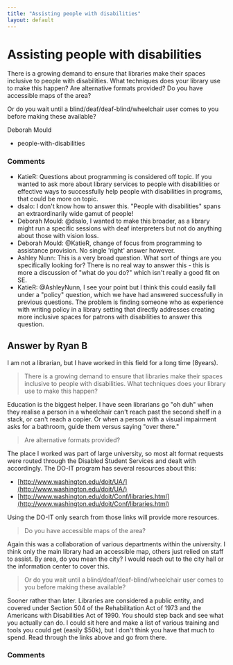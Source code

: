 ```yaml
---
title: "Assisting people with disabilities"
layout: default
---
```

Assisting people with disabilities
=====================
There is a growing demand to ensure that libraries make their spaces
inclusive to people with disabilities. What techniques does your library
use to make this happen? Are alternative formats provided? Do you have
accessible maps of the area?

Or do you wait until a blind/deaf/deaf-blind/wheelchair user comes to
you before making these available?

Deborah Mould

<ul class="tags"><li class="tag">people-with-disabilities</li></ul>

### Comments ###
* KatieR: Questions about programming is considered off topic. If you wanted to
ask more about library services to people with disabilities or effective
ways to successfully help people with disabilities in programs, that
could be more on topic.
* dsalo: I don't know how to answer this. "People with disabilities" spans an
extraordinarily wide gamut of people!
* Deborah Mould: @dsalo, I wanted to make this broader, as a library might run a specific
sessions with deaf interpreters but not do anything about those with
vision loss.
* Deborah Mould: @KatieR, change of focus from programming to assistance provision. No
single 'right' answer however.
* Ashley Nunn: This is a very broad question. What sort of things are you specifically
looking for? There is no real way to answer this - this is more a
discussion of "what do you do?" which isn't really a good fit on SE.
* KatieR: @AshleyNunn, I see your point but I think this could easily fall under a
"policy" question, which we have had answered successfully in previous
questions. The problem is finding someone who as experience with writing
policy in a library setting that directly addresses creating more
inclusive spaces for patrons with disabilities to answer this question.


Answer by Ryan B
----------------
I am not a librarian, but I have worked in this field for a long time
(8years).

> There is a growing demand to ensure that libraries make their spaces
> inclusive to people with disabilities. What techniques does your
> library use to make this happen?

Education is the biggest helper. I have seen librarians go "oh duh" when
they realise a person in a wheelchair can't reach past the second shelf
in a stack, or can't reach a copier. Or when a person with a visual
impairment asks for a bathroom, guide them versus saying "over there."

> Are alternative formats provided?

The place I worked was part of large university, so most alt format
requests were routed through the Disabled Student Services and dealt
with accordingly. The DO-IT program has several resources about this:

-   [http://www.washington.edu/doit/UA/](http://www.washington.edu/doit/UA/)
-   [http://www.washington.edu/doit/Conf/libraries.html](http://www.washington.edu/doit/Conf/libraries.html)

Using the DO-IT only search from those links will provide more
resources.

> Do you have accessible maps of the area?

Again this was a collaboration of various departments within the
university. I think only the main library had an accessible map, others
just relied on staff to assist. By area, do you mean the city? I would
reach out to the city hall or the information center to cover this.

> Or do you wait until a blind/deaf/deaf-blind/wheelchair user comes to
> you before making these available?

Sooner rather than later. Libraries are considered a public entity, and
covered under Section 504 of the Rehabilitation Act of 1973 and the
Americans with Disabilities Act of 1990. You should step back and see
what you actually can do. I could sit here and make a list of various
training and tools you could get (easily \$50k), but I don't think you
have that much to spend. Read through the links above and go from there.

### Comments ###

